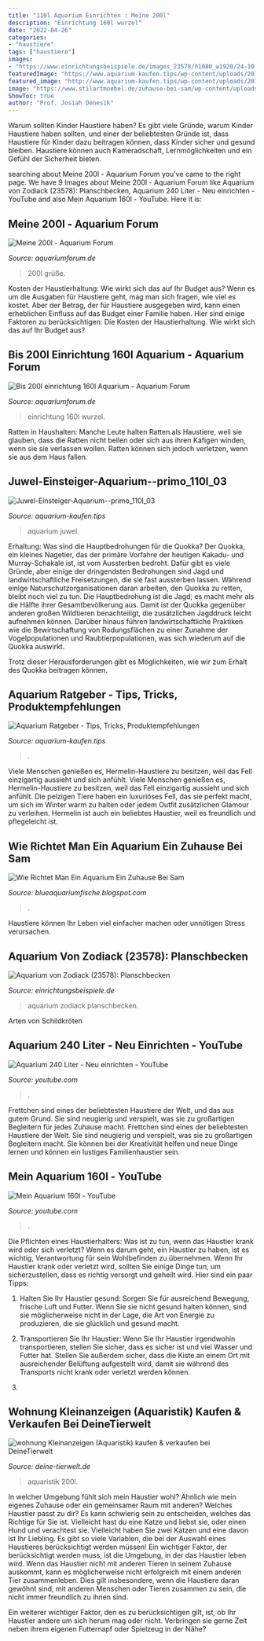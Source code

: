 ```yaml
---
title: "110l Aquarium Einrichten : Meine 200l"
description: "Einrichtung 160l wurzel"
date: "2022-04-26"
categories:
- "haustiere"
tags: ["haustiere"]
images:
- "https://www.einrichtungsbeispiele.de/images_23578/h1080_w1920/24-10-12__b6f16fd317a61d9c95461587145b174e.jpg"
featuredImage: "https://www.aquarium-kaufen.tips/wp-content/uploads/2017/08/Aquarium-fuer-Kinder_04-620x416.jpg"
featured_image: "http://www.aquarium-kaufen.tips/wp-content/uploads/2017/09/Juwel-Einsteiger-Aquarium-primo_110l_03.jpg"
image: "https://www.stilartmoebel.de/zuhause-bei-sam/wp-content/uploads/2016/06/fische-aquarium-einsteiger.jpg"
ShowToc: true
author: "Prof. Josiah Denesik"
---
```



Warum sollten Kinder Haustiere haben?
Es gibt viele Gründe, warum Kinder Haustiere haben sollten, und einer der beliebtesten Gründe ist, dass Haustiere für Kinder dazu beitragen können, dass Kinder sicher und gesund bleiben. Haustiere können auch Kameradschaft, Lernmöglichkeiten und ein Gefühl der Sicherheit bieten.

	

		
searching about Meine 200l - Aquarium Forum you've came to the right page. We have 9 Images about Meine 200l - Aquarium Forum like Aquarium von Zodiack (23578): Planschbecken, Aquarium 240 Liter - Neu einrichten - YouTube and also Mein Aquarium 160l - YouTube. Here it is:
		
    
## Meine 200l - Aquarium Forum

<img loading=lazy src="http://www.chris-world.com/200/10.jpg" onerror="this.onerror=null;this.src='https://tse4.mm.bing.net/th?id=OIP.doeckr3pbvSC3zaTd0BKQgHaFi&amp;pid=15.1';" alt="Meine 200l - Aquarium Forum">

_Source: aquariumforum.de_

>200l grüße. 

	

Kosten der Haustierhaltung: Wie wirkt sich das auf Ihr Budget aus?
Wenn es um die Ausgaben für Haustiere geht, mag man sich fragen, wie viel es kostet. Aber der Betrag, der für Haustiere ausgegeben wird, kann einen erheblichen Einfluss auf das Budget einer Familie haben. Hier sind einige Faktoren zu berücksichtigen:
Die Kosten der Haustierhaltung. Wie wirkt sich das auf Ihr Budget aus?

    
## Bis 200l Einrichtung 160l Aquarium - Aquarium Forum

<img loading=lazy src="http://www.abload.de/img/einlaufphase9fpua.jpg" onerror="this.onerror=null;this.src='https://tse1.mm.bing.net/th?id=OIP.kaqttA_5yehhR0w4BC9KlwHaFj&amp;pid=15.1';" alt="Bis 200l einrichtung 160l Aquarium - Aquarium Forum">

_Source: aquariumforum.de_

>einrichtung 160l wurzel. 

	

Ratten in Haushalten: Manche Leute halten Ratten als Haustiere, weil sie glauben, dass die Ratten nicht bellen oder sich aus ihren Käfigen winden, wenn sie sie verlassen wollen. Ratten können sich jedoch verletzen, wenn sie aus dem Haus fallen.

    
## Juwel-Einsteiger-Aquarium--primo_110l_03

<img loading=lazy src="http://www.aquarium-kaufen.tips/wp-content/uploads/2017/09/Juwel-Einsteiger-Aquarium-primo_110l_03.jpg" onerror="this.onerror=null;this.src='https://tse2.mm.bing.net/th?id=OIP.EWl2aQRmsEvaJ1tl8pM07gHaHa&amp;pid=15.1';" alt="Juwel-Einsteiger-Aquarium--primo_110l_03">

_Source: aquarium-kaufen.tips_

>aquarium juwel. 

	

Erhaltung: Was sind die Hauptbedrohungen für die Quokka?
Der Quokka, ein kleines Nagetier, das der primäre Vorfahre der heutigen Kakadu- und Murray-Schakale ist, ist vom Aussterben bedroht. Dafür gibt es viele Gründe, aber einige der dringendsten Bedrohungen sind Jagd und landwirtschaftliche Freisetzungen, die sie fast aussterben lassen.
Während einige Naturschutzorganisationen daran arbeiten, den Quokka zu retten, bleibt noch viel zu tun. Die Hauptbedrohung ist die Jagd; es macht mehr als die Hälfte ihrer Gesamtbevölkerung aus. Damit ist der Quokka gegenüber anderen großen Wildtieren benachteiligt, die zusätzlichen Jagddruck leicht aufnehmen können. Darüber hinaus führen landwirtschaftliche Praktiken wie die Bewirtschaftung von Rodungsflächen zu einer Zunahme der Vogelpopulationen und Raubtierpopulationen, was sich wiederum auf die Quokka auswirkt.

Trotz dieser Herausforderungen gibt es Möglichkeiten, wie wir zum Erhalt des Quokka beitragen können.

    
## Aquarium Ratgeber - Tips, Tricks, Produktempfehlungen

<img loading=lazy src="https://www.aquarium-kaufen.tips/wp-content/uploads/2017/08/Aquarium-fuer-Kinder_04-620x416.jpg" onerror="this.onerror=null;this.src='https://tse2.mm.bing.net/th?id=OIP.unUTxWK4o2sYRnMNUEf2ZwHaE-&amp;pid=15.1';" alt="Aquarium Ratgeber - Tips, Tricks, Produktempfehlungen">

_Source: aquarium-kaufen.tips_

>. 

	

Viele Menschen genießen es, Hermelin-Haustiere zu besitzen, weil das Fell einzigartig aussieht und sich anfühlt.
Viele Menschen genießen es, Hermelin-Haustiere zu besitzen, weil das Fell einzigartig aussieht und sich anfühlt. Die pelzigen Tiere haben ein luxuriöses Fell, das sie perfekt macht, um sich im Winter warm zu halten oder jedem Outfit zusätzlichen Glamour zu verleihen. Hermelin ist auch ein beliebtes Haustier, weil es freundlich und pflegeleicht ist.

    
## Wie Richtet Man Ein Aquarium Ein Zuhause Bei Sam

<img loading=lazy src="https://www.stilartmoebel.de/zuhause-bei-sam/wp-content/uploads/2016/06/fische-aquarium-einsteiger.jpg" onerror="this.onerror=null;this.src='https://tse1.mm.bing.net/th?id=OIP.T546a0LLI8-kQb21Q0LgQAHaDA&amp;pid=15.1';" alt="Wie Richtet Man Ein Aquarium Ein Zuhause Bei Sam">

_Source: blueaquariumfische.blogspot.com_

>. 

	

Haustiere können Ihr Leben viel einfacher machen oder unnötigen Stress verursachen.

    
## Aquarium Von Zodiack (23578): Planschbecken

<img loading=lazy src="https://www.einrichtungsbeispiele.de/images_23578/h1080_w1920/24-10-12__b6f16fd317a61d9c95461587145b174e.jpg" onerror="this.onerror=null;this.src='https://tse2.mm.bing.net/th?id=OIP.MCVAzc1zXP3ETibsK1wmzAHaFj&amp;pid=15.1';" alt="Aquarium von Zodiack (23578): Planschbecken">

_Source: einrichtungsbeispiele.de_

>aquarium zodiack planschbecken. 

	

Arten von Schildkröten

    
## Aquarium 240 Liter - Neu Einrichten - YouTube

<img loading=lazy src="https://i.ytimg.com/vi/s1lyE3Eenls/maxresdefault.jpg" onerror="this.onerror=null;this.src='https://tse3.mm.bing.net/th?id=OIP.KUhAaG9ysF3G7BztV6XOPgHaEK&amp;pid=15.1';" alt="Aquarium 240 Liter - Neu einrichten - YouTube">

_Source: youtube.com_

>. 

	

Frettchen sind eines der beliebtesten Haustiere der Welt, und das aus gutem Grund. Sie sind neugierig und verspielt, was sie zu großartigen Begleitern für jedes Zuhause macht.
Frettchen sind eines der beliebtesten Haustiere der Welt. Sie sind neugierig und verspielt, was sie zu großartigen Begleitern macht. Sie können bei der Kreativität helfen und neue Dinge lernen und können ein lustiges Familienhaustier sein.

    
## Mein Aquarium 160l - YouTube

<img loading=lazy src="https://i.ytimg.com/vi/umhqm1aToow/hqdefault.jpg" onerror="this.onerror=null;this.src='https://tse3.mm.bing.net/th?id=OIP.sB429sxmFCJQRfgWUpGEcgHaFj&amp;pid=15.1';" alt="Mein Aquarium 160l - YouTube">

_Source: youtube.com_

>. 

	

Die Pflichten eines Haustierhalters: Was ist zu tun, wenn das Haustier krank wird oder sich verletzt?
Wenn es darum geht, ein Haustier zu haben, ist es wichtig, Verantwortung für sein Wohlbefinden zu übernehmen. Wenn Ihr Haustier krank oder verletzt wird, sollten Sie einige Dinge tun, um sicherzustellen, dass es richtig versorgt und geheilt wird. Hier sind ein paar Tipps:
1. Halten Sie Ihr Haustier gesund: Sorgen Sie für ausreichend Bewegung, frische Luft und Futter. Wenn Sie sie nicht gesund halten können, sind sie möglicherweise nicht in der Lage, die Art von Energie zu produzieren, die sie glücklich und gesund macht.

2. Transportieren Sie Ihr Haustier: Wenn Sie Ihr Haustier irgendwohin transportieren, stellen Sie sicher, dass es sicher ist und viel Wasser und Futter hat. Stellen Sie außerdem sicher, dass die Kiste an einem Ort mit ausreichender Belüftung aufgestellt wird, damit sie während des Transports nicht krank oder verletzt werden können.

3.

    
## Wohnung Kleinanzeigen (Aquaristik) Kaufen &amp; Verkaufen Bei DeineTierwelt

<img loading=lazy src="https://pic4.qimage.de/14/77/28/206287714.jpg" onerror="this.onerror=null;this.src='https://tse3.mm.bing.net/th?id=OIP.jfJk56zwXnSSXgSlrvuFjwHaNK&amp;pid=15.1';" alt="wohnung Kleinanzeigen (Aquaristik) kaufen &amp; verkaufen bei DeineTierwelt">

_Source: deine-tierwelt.de_

>aquaristik 200l. 

	

In welcher Umgebung fühlt sich mein Haustier wohl? Ähnlich wie mein eigenes Zuhause oder ein gemeinsamer Raum mit anderen?
Welches Haustier passt zu dir? Es kann schwierig sein zu entscheiden, welches das Richtige für Sie ist. Vielleicht hast du eine Katze und liebst sie, oder einen Hund und verachtest sie. Vielleicht haben Sie zwei Katzen und eine davon ist Ihr Liebling. Es gibt so viele Variablen, die bei der Auswahl eines Haustieres berücksichtigt werden müssen!
Ein wichtiger Faktor, der berücksichtigt werden muss, ist die Umgebung, in der das Haustier leben wird. Wenn das Haustier nicht mit anderen Tieren in seinem Zuhause auskommt, kann es möglicherweise nicht erfolgreich mit einem anderen Tier zusammenleben. Dies gilt insbesondere, wenn die Haustiere daran gewöhnt sind, mit anderen Menschen oder Tieren zusammen zu sein, die nicht immer freundlich zu ihnen sind.

Ein weiterer wichtiger Faktor, den es zu berücksichtigen gilt, ist, ob Ihr Haustier andere um sich herum mag oder nicht. Verbringen sie gerne Zeit neben ihrem eigenen Futternapf oder Spielzeug in der Nähe?

